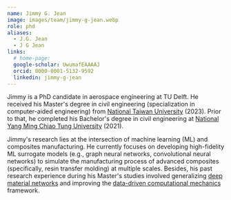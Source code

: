 ```yaml
---
name: Jimmy G. Jean
image: images/team/jimmy-g-jean.webp
role: phd
aliases:
  - J.G. Jean
  - J G Jean
links:
  # home-page: 
  google-scholar: UwumafEAAAAJ
  orcid: 0000-0001-5132-9592
  linkedin: jimmy-g-jean
---
```

Jimmy is a PhD candidate in aerospace engineering at TU Delft. He received his Master's degree in civil engineering (specialization in computer-aided engineering) from [National Taiwan University](https://www.ntu.edu.tw/english/) (2023). Prior to that, he completed his Bachelor's degree in civil engineering at [National Yang Ming Chiao Tung University](https://www.nycu.edu.tw/nycu/en/index) (2021).

Jimmy's research lies at the intersection of machine learning (ML) and composites manufacturing. He currently focuses on developing high-fidelity ML surrogate models (e.g., graph neural networks, convolutional neural networks) to simulate the manufacturing process of advanced composites (specifically, resin transfer molding) at multiple scales. Besides, his past research experience during his Master's studies involved generalizing [deep material networks](https://doi.org/10.1007/s00466-024-02493-1) and improving the [data-driven computational mechanics](https://doi.org/10.1007/s00466-022-02255-x) framework.

